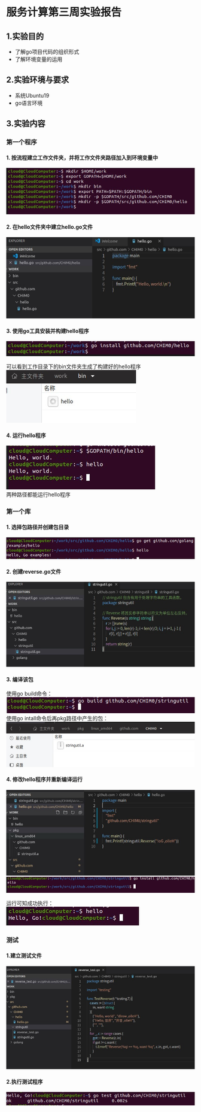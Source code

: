 # 服务计算第三周实验报告
## 1.实验目的
- 了解go项目代码的组织形式
- 了解环境变量的运用

## 2.实验环境与要求
- 系统Ubuntu19
- go语言环境

## 3.实验内容
### 第一个程序
#### 1. 按流程建立工作文件夹，并将工作文件夹路径加入到环境变量中
![alt](img/1.jpg)
#### 2. 在hello文件夹中建立hello.go文件
![alt](img/2.jpg)
#### 3. 使用go工具安装并构建hello程序
![alt](img/3.jpg)  

可以看到工作目录下的bin文件夹生成了构建好的hello程序  
![alt](img/4.jpg)

#### 4. 运行hello程序
![alt](img/5.jpg)  
两种路径都能运行hello程序

### 第一个库
#### 1. 选择包路径并创建包目录
![alt](img/6.jpg)  
#### 2. 创建reverse.go文件
![alt](img/7.jpg)  
#### 3. 编译该包
使用go build命令：
![alt](img/8.jpg) 
使用go intall命令后再pkg路径中产生的包： 
![alt](img/9.jpg)  
#### 4. 修改hello程序并重新编译运行
![alt](img/11.jpg)  
![alt](img/10.jpg)  

运行可知成功执行：  
![alt](img/12.jpg)  
### 测试
#### 1.建立测试文件
![alt](img/14.jpg)  

#### 2.执行测试程序
![alt](img/13.jpg)  

